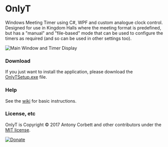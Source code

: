# OnlyT

Windows Meeting Timer using C#, WPF and custom analogue clock control. Designed for use in Kingdom Halls where the meeting format is predefined, but has a "manual" and "file-based" mode that can be used to configure the timers as required (and so can be used in other settings too).

![Main Window and Timer Display](http://cv8.org.uk/soundbox/OnlyT/Images/OnlyT02.png)

### Download

If you just want to install the application, please download the [OnlyTSetup.exe](https://github.com/AntonyCorbett/OnlyT/releases/latest) file.

### Help

See the [wiki](https://github.com/AntonyCorbett/OnlyT/wiki) for basic instructions.

### License, etc

OnlyT is Copyright &copy; 2017 Antony Corbett and other contributors under the [MIT license](LICENSE).

[![Donate](https://www.paypalobjects.com/en_GB/i/btn/btn_donate_SM.gif)](https://www.paypal.com/cgi-bin/webscr?cmd=_s-xclick&hosted_button_id=8HCZ8WYBFWUNE)
